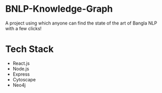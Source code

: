 # BNLP-Knowledge-Graph
A project using which anyone can find the state of the art of Bangla NLP with a few clicks!
# Tech Stack
- React.js
- Node.js
- Express
- Cytoscape
- Neo4j
